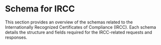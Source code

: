 # Schema for IRCC

This section provides an overview of the schemas related to the Internationally Recognized Certificates of Compliance (IRCC). Each schema details the structure and fields required for the IRCC-related requests and responses. 
<br><br>

<!--@include: ../../components/ircc/request-body.md-->